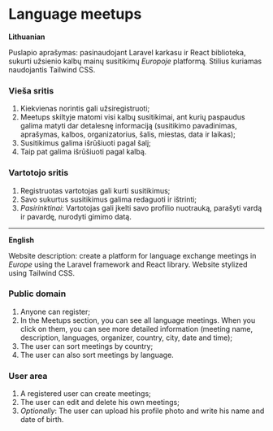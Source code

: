 # Language meetups

**Lithuanian**

Puslapio aprašymas: pasinaudojant Laravel karkasu ir React biblioteka, sukurti užsienio kalbų mainų susitikimų _Europoje_ platformą. Stilius kuriamas naudojantis Tailwind CSS.

### Vieša sritis

1. Kiekvienas norintis gali užsiregistruoti;
2. Meetups skiltyje matomi visi kalbų susitikimai, ant kurių paspaudus galima matyti dar detalesnę informaciją (susitikimo pavadinimas, aprašymas, kalbos, organizatorius, šalis, miestas, data ir laikas);
3. Susitikimus galima išrūšiuoti pagal šalį;
4. Taip pat galima išrūšiuoti pagal kalbą.

### Vartotojo sritis

1. Registruotas vartotojas gali kurti susitikimus;
2. Savo sukurtus susitikimus galima redaguoti ir ištrinti;
3. _*Pasirinktinai*_: Vartotojas gali įkelti savo profilio nuotrauką, parašyti vardą ir pavardę, nurodyti gimimo datą.

---

**English**

Website description: create a platform for language exchange meetings in _Europe_ using the Laravel framework and React library. Website stylized using Tailwind CSS.

### Public domain

1. Anyone can register;
2. In the Meetups section, you can see all language meetings. When you click on them, you can see more detailed information (meeting name, description, languages, organizer, country, city, date and time);
3. The user can sort meetings by country;
4. The user can also sort meetings by language.

### User area

1. A registered user can create meetings;
2. The user can edit and delete his own meetings;
3. _*Optionally*_: The user can upload his profile photo and write his name and date of birth.
